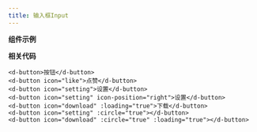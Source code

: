 ```yaml
---
title: 输入框Input
---
```


**组件示例**

<ClientOnly>
<input-demo></input-demo>
</ClientOnly>

**相关代码**

```
<d-button>按钮</d-button>
<d-button icon="like">点赞</d-button>
<d-button icon="setting">设置</d-button>
<d-button icon="setting" icon-position="right">设置</d-button>
<d-button icon="download" :loading="true">下载</d-button>
<d-button icon="setting" :circle="true"></d-button>
<d-button icon="download" :circle="true" :loading="true"></d-button>
```
